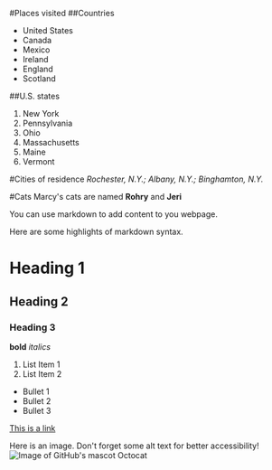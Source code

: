 #Places visited
##Countries
* United States
* Canada
* Mexico
* Ireland
* England
* Scotland

##U.S. states
1. New York
2. Pennsylvania
3. Ohio
4. Massachusetts
5. Maine
6. Vermont

#Cities of residence
*Rochester, N.Y.; Albany, N.Y.; Binghamton, N.Y.*

#Cats
Marcy's cats are named **Rohry** and **Jeri**




You can use markdown to add content to you webpage.

Here are some highlights of markdown syntax.

# Heading 1
## Heading 2
### Heading 3

**bold**
*italics*

1. List Item 1
2. List Item 2

* Bullet 1
* Bullet 2
* Bullet 3

[This is a link](https://google.com)

Here is an image. Don't forget some alt text for better accessibility!
![Image of GitHub's mascot Octocat](images/Octocat.png)
